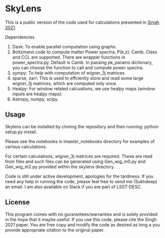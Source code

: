# SkyLens

This is a public version of the code used for calculations presented in [Singh 2021](https://arxiv.org/abs/2105.04548). 

Dependencies

1. Dask: To enable parallel computation using graphs.
2. Boltzmann code to compute matter Power spectra, P(k,z): Camb, Class and CCL are supported. There are wrapper functions in power_spectra.py. Default is Camb. In passing pk_params dictionary, you can choose the function to call and compute power spectra.
3. sympy: To help with computation of wigner_3j matrices. 
4. sparse, zarr: This is used to effciently store and read some large wigner_3j matrices, which are computed only once.
5. Healpy: For window related calcuations, we use healpy maps (window inputs are healpy maps).
6. Astropy, numpy, scipy.

## Usage

Skylens can be installed by cloning the repository and then running: python setup.py install.

Please see the notebooks in imaster_notebooks directory for examples of various calculations. 

For certain calculations, wigner_3j matrices are required. These are read from files and such files can be generated using Gen_wig_m0.py and Gen_wig_m2.py provided within the skylens directory.

Code is still under active development, apologies for the tardiness. If you need any help in running the code, please feel free to send me (Sukhdeep) an email. I am also available on Slack if you are part of LSST-DESC.

## License
This program comes with no gurarantees/warranties and is solely provided in the hope that it maybe useful. If you use this code, please cite the Singh 2021 paper. 
You are free copy and modify the code as desired as long a you provide appropriate citation to the original paper.

